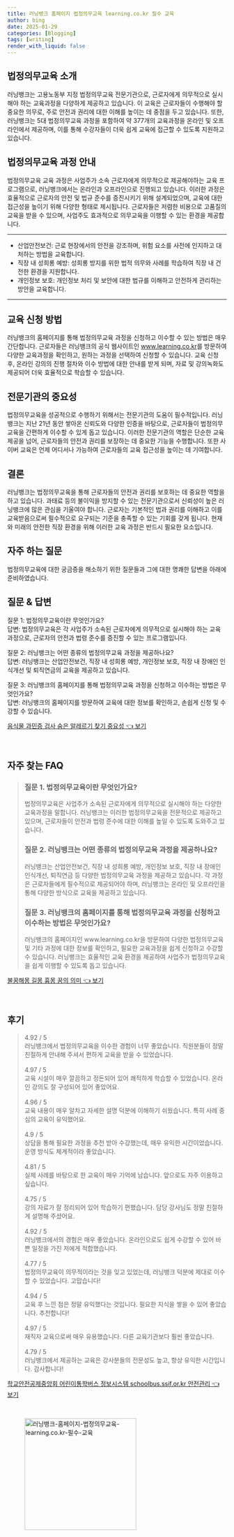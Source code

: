 ```yaml
---
title: 러닝뱅크 홈페이지 법정의무교육 learning.co.kr 필수 교육
author: bing
date: 2025-01-29
categories: [Blogging]
tags: [writing]
render_with_liquid: false
---
```



<h2 id='법정의무교육소개'>법정의무교육 소개</h2>

<p>러닝뱅크는 고용노동부 지정 법정의무교육 전문기관으로, 근로자에게 의무적으로 실시해야 하는 교육과정을 다양하게 제공하고 있습니다. 이 교육은 근로자들이 수행해야 할 중요한 의무로, 주로 안전과 권리에 대한 이해를 높이는 데 중점을 두고 있습니다. 또한, 러닝뱅크는 5대 법정의무교육 과정을 포함하여 약 377개의 교육과정을 온라인 및 오프라인에서 제공하며, 이를 통해 수강자들이 더욱 쉽게 교육에 접근할 수 있도록 지원하고 있습니다.</p>

<h2 id='법정의무교육과정안내'>법정의무교육 과정 안내</h2>

<p>법정의무교육 교육 과정은 사업주가 소속 근로자에게 의무적으로 제공해야하는 교육 프로그램으로, 러닝뱅크에서는 온라인과 오프라인으로 진행되고 있습니다. 이러한 과정은 효율적으로 근로자의 안전 및 법규 준수를 증진시키기 위해 설계되었으며, 교육에 대한 접근성을 높이기 위해 다양한 형태로 제시됩니다. 근로자들은 저렴한 비용으로 고품질의 교육을 받을 수 있으며, 사업주도 효과적으로 의무교육을 이행할 수 있는 환경을 제공합니다.</p>

<hr />

<ul>
    <li>산업안전보건: 근로 현장에서의 안전을 강조하며, 위험 요소를 사전에 인지하고 대처하는 방법을 교육합니다.</li>
    <li>직장 내 성희롱 예방: 성희롱 방지를 위한 법적 의무와 사례를 학습하여 직장 내 건전한 환경을 지원합니다.</li>
    <li>개인정보 보호: 개인정보 처리 및 보안에 대한 법규를 이해하고 안전하게 관리하는 방안을 교육합니다.</li>
</ul>

<hr />

<h2 id='교육신청방법'>교육 신청 방법</h2>

<p>러닝뱅크의 홈페이지를 통해 법정의무교육 과정을 신청하고 이수할 수 있는 방법은 매우 간단합니다. 근로자들은 러닝뱅크의 공식 웹사이트인 <a href="https://www.learning.co.kr">www.learning.co.kr</a>를 방문하여 다양한 교육과정을 확인하고, 원하는 과정을 선택하여 신청할 수 있습니다. 교육 신청 후, 온라인 강의의 진행 절차와 이수 방법에 대한 안내를 받게 되며, 자료 및 강의녹화도 제공되어 더욱 효율적으로 학습할 수 있습니다.</p>

<h2 id='전문기관의중요성'>전문기관의 중요성</h2>

<p>법정의무교육을 성공적으로 수행하기 위해서는 전문기관의 도움이 필수적입니다. 러닝뱅크는 지난 21년 동안 쌓아온 신뢰도와 다양한 인증을 바탕으로, 근로자들이 법정의무교육을 간편하게 이수할 수 있게 돕고 있습니다. 이러한 전문기관의 역할은 단순한 교육 제공을 넘어, 근로자들의 안전과 권리를 보장하는 데 중요한 기능을 수행합니다. 또한 사이버 교육은 언제 어디서나 가능하여 근로자들의 교육 접근성을 높이는 데 기여합니다.</p>

<h2 id='결론'>결론</h2>

<p>러닝뱅크는 법정의무교육을 통해 근로자들의 안전과 권리를 보호하는 데 중요한 역할을 하고 있습니다. 과태료 등의 불이익을 방지할 수 있는 전문기관으로서 신뢰성이 높은 러닝뱅크에 많은 관심을 기울여야 합니다. 근로자는 기본적인 법과 권리를 이해하고 이를 교육받음으로써 필수적으로 요구되는 기준을 충족할 수 있는 기회를 갖게 됩니다. 현재와 미래의 안전한 직장 환경을 위해 이러한 교육 과정은 반드시 필요한 요소입니다.</p>

<h2 id='자주하는질문'>자주 하는 질문</h2>

<p>법정의무교육에 대한 궁금증을 해소하기 위한 질문들과 그에 대한 명쾌한 답변을 아래에 준비하였습니다.</p>

<h2 id='QnA'>질문 & 답변</h2>

<p>질문 1: 법정의무교육이란 무엇인가요? <br>답변: 법정의무교육은 각 사업주가 소속된 근로자에게 의무적으로 실시해야 하는 교육 과정으로, 근로자의 안전과 법령 준수를 증진할 수 있는 프로그램입니다.</p>

<p>질문 2: 러닝뱅크는 어떤 종류의 법정의무교육 과정을 제공하나요? <br>답변: 러닝뱅크는 산업안전보건, 직장 내 성희롱 예방, 개인정보 보호, 직장 내 장애인 인식개선 및 퇴직연금의 교육을 제공하고 있습니다.</p>

<p>질문 3: 러닝뱅크의 홈페이지를 통해 법정의무교육 과정을 신청하고 이수하는 방법은 무엇인가요? <br>답변: 러닝뱅크의 홈페이지를 방문하여 교육에 대한 정보를 확인하고, 손쉽게 신청 및 수강할 수 있습니다.</p>


<p><a class="click-button" title="음식물 과민증 검사 숨은 알레르기 찾기 중요성" href="https://blackassets.github.io/posts/%EC%9D%8C%EC%8B%9D%EB%AC%BC-%EA%B3%BC%EB%AF%BC%EC%A6%9D-%EA%B2%80%EC%82%AC-%EC%88%A8%EC%9D%80-%EC%95%8C%EB%A0%88%EB%A5%B4%EA%B8%B0-%EC%B0%BE%EA%B8%B0-%EC%A4%91%EC%9A%94%EC%84%B1/" rel="dofollow">음식물 과민증 검사 숨은 알레르기 찾기 중요성 👈 보기</a></p><br>
<h2 id='자주_찾는_FAQ'>자주 찾는 FAQ</h2>
<div itemscope="" itemtype="https://schema.org/FAQPage"> 
<blockquote> 
<div itemscope="" itemprop="mainEntity" itemtype="https://schema.org/Question"> 
<h3 itemprop="name">질문 1. 법정의무교육이란 무엇인가요?</h3> 
<div itemscope="" itemprop="acceptedAnswer" itemtype="https://schema.org/Answer"> 
<span itemprop="text"> 
<p>법정의무교육은 사업주가 소속된 근로자에게 의무적으로 실시해야 하는 다양한 교육과정을 말합니다. 러닝뱅크는 이러한 법정의무교육을 전문적으로 제공하고 있으며, 근로자들이 안전과 법령 준수에 대한 이해를 높일 수 있도록 도와주고 있습니다.</p> 
</span> 
</div> 
</div> 

<div itemscope="" itemprop="mainEntity" itemtype="https://schema.org/Question"> 
<h3 itemprop="name">질문 2. 러닝뱅크는 어떤 종류의 법정의무교육 과정을 제공하나요?</h3> 
<div itemscope="" itemprop="acceptedAnswer" itemtype="https://schema.org/Answer"> 
<span itemprop="text"> 
<p>러닝뱅크는 산업안전보건, 직장 내 성희롱 예방, 개인정보 보호, 직장 내 장애인 인식개선, 퇴직연금 등 다양한 법정의무교육 과정을 제공하고 있습니다. 각 과정은 근로자들에게 필수적으로 제공되어야 하며, 러닝뱅크는 온라인 및 오프라인을 통해 다양한 방식으로 교육을 제공하고 있습니다.</p> 
</span> 
</div> 
</div> 

<div itemscope="" itemprop="mainEntity" itemtype="https://schema.org/Question"> 
<h3 itemprop="name">질문 3. 러닝뱅크의 홈페이지를 통해 법정의무교육 과정을 신청하고 이수하는 방법은 무엇인가요?</h3> 
<div itemscope="" itemprop="acceptedAnswer" itemtype="https://schema.org/Answer"> 
<span itemprop="text"> 
<p>러닝뱅크의 홈페이지인 www.learning.co.kr을 방문하여 다양한 법정의무교육 및 기타 과정에 대한 정보를 확인하고, 필요한 교육과정을 쉽게 신청하고 수강할 수 있습니다. 러닝뱅크는 효율적인 교육 환경을 제공하여 사업주가 법정의무교육을 쉽게 이행할 수 있도록 돕고 있습니다.</p> 
</span> 
</div> 
</div> 
</blockquote> 
</div>
<p><a class="click-button" title="불꿈해몽 길몽 흉몽 꿈의 의미" href="https://blackassets.github.io/posts/%EB%B6%88%EA%BF%88%ED%95%B4%EB%AA%BD-%EA%B8%B8%EB%AA%BD-%ED%9D%89%EB%AA%BD-%EA%BF%88%EC%9D%98-%EC%9D%98%EB%AF%B8/" rel="dofollow">불꿈해몽 길몽 흉몽 꿈의 의미 👈 보기</a></p><br>
<h2 id='후기'>후기</h2>
<div itemscope itemtype="https://schema.org/Product">
  <blockquote>
  <div itemprop="review" itemscope itemtype="https://schema.org/Review">
      <div itemprop="reviewRating" itemscope itemtype="https://schema.org/Rating"> <span itemprop="ratingValue">4.92</span> / <span itemprop="bestRating">5</span> </div>
      <span itemprop="reviewBody">러닝뱅크에서 법정의무교육을 이수한 경험이 너무 좋았습니다. 직원분들이 정말 친절하게 안내해 주셔서 편하게 교육을 받을 수 있었습니다.</span>
  </div>
  <br>
  <div itemprop="review" itemscope itemtype="https://schema.org/Review">
      <div itemprop="reviewRating" itemscope itemtype="https://schema.org/Rating"> <span itemprop="ratingValue">4.97</span> / <span itemprop="bestRating">5</span> </div>
      <span itemprop="reviewBody">교육 시설이 매우 깔끔하고 정돈되어 있어 쾌적하게 학습할 수 있었습니다. 온라인 강의도 잘 구성되어 있어 좋았어요.</span>
  </div>
  <br>
  <div itemprop="review" itemscope itemtype="https://schema.org/Review">
      <div itemprop="reviewRating" itemscope itemtype="https://schema.org/Rating"> <span itemprop="ratingValue">4.96</span> / <span itemprop="bestRating">5</span> </div>
      <span itemprop="reviewBody">교육 내용이 매우 알차고 자세한 설명 덕분에 이해하기 쉬웠습니다. 특히 사례 중심의 교육이 유익했어요.</span>
  </div>
  <br>
  <div itemprop="review" itemscope itemtype="https://schema.org/Review">
      <div itemprop="reviewRating" itemscope itemtype="https://schema.org/Rating"> <span itemprop="ratingValue">4.9</span> / <span itemprop="bestRating">5</span> </div>
      <span itemprop="reviewBody">상담을 통해 필요한 과정을 추천 받아 수강했는데, 매우 유익한 시간이었습니다. 운영 방식도 체계적이라 좋았습니다.</span>
  </div>
  <br>
  <div itemprop="review" itemscope itemtype="https://schema.org/Review">
      <div itemprop="reviewRating" itemscope itemtype="https://schema.org/Rating"> <span itemprop="ratingValue">4.81</span> / <span itemprop="bestRating">5</span> </div>
      <span itemprop="reviewBody">실제 사례를 바탕으로 한 교육이 매우 기억에 남습니다. 앞으로도 자주 이용하고 싶습니다.</span>
  </div>
  <br>
  <div itemprop="review" itemscope itemtype="https://schema.org/Review">
      <div itemprop="reviewRating" itemscope itemtype="https://schema.org/Rating"> <span itemprop="ratingValue">4.75</span> / <span itemprop="bestRating">5</span> </div>
      <span itemprop="reviewBody">강의 자료가 잘 정리되어 있어 학습하기 편했습니다. 담당 강사님도 정말 친절하게 설명해 주셨어요.</span>
  </div>
  <br>
  <div itemprop="review" itemscope itemtype="https://schema.org/Review">
      <div itemprop="reviewRating" itemscope itemtype="https://schema.org/Rating"> <span itemprop="ratingValue">4.92</span> / <span itemprop="bestRating">5</span> </div>
      <span itemprop="reviewBody">러닝뱅크에서의 경험은 매우 좋았습니다. 온라인으로도 쉽게 수강할 수 있어 바쁜 일정을 가진 저에게 적합했습니다.</span>
  </div>
  <br>
  <div itemprop="review" itemscope itemtype="https://schema.org/Review">
      <div itemprop="reviewRating" itemscope itemtype="https://schema.org/Rating"> <span itemprop="ratingValue">4.77</span> / <span itemprop="bestRating">5</span> </div>
      <span itemprop="reviewBody">법정의무교육이 의무적이라는 것을 잊고 있었는데, 러닝뱅크 덕분에 제대로 이수할 수 있었습니다. 고맙습니다!</span>
  </div>
  <br>
  <div itemprop="review" itemscope itemtype="https://schema.org/Review">
      <div itemprop="reviewRating" itemscope itemtype="https://schema.org/Rating"> <span itemprop="ratingValue">4.94</span> / <span itemprop="bestRating">5</span> </div>
      <span itemprop="reviewBody"> 교육 후 느낀 점은 정말 유익했다는 것입니다. 필요한 지식을 쌓을 수 있어 좋았습니다. 추천합니다!</span>
  </div>
  <br>
  <div itemprop="review" itemscope itemtype="https://schema.org/Review">
      <div itemprop="reviewRating" itemscope itemtype="https://schema.org/Rating"> <span itemprop="ratingValue">4.97</span> / <span itemprop="bestRating">5</span> </div>
      <span itemprop="reviewBody">재직자 교육으로써 매우 유용했습니다. 다른 교육기관보다 훨씬 좋았습니다.</span>
  </div>
  <br>
  <div itemprop="review" itemscope itemtype="https://schema.org/Review">
      <div itemprop="reviewRating" itemscope itemtype="https://schema.org/Rating"> <span itemprop="ratingValue">4.79</span> / <span itemprop="bestRating">5</span> </div>
      <span itemprop="reviewBody">러닝뱅크에서 제공하는 교육은 강사분들의 전문성도 높고, 항상 유익한 시간입니다. 감사합니다!</span>
  </div>
  </blockquote>
</div>
<p><a class="click-button" title="학교안전공제중앙회 어린이통학버스 정보시스템 schoolbus.ssif.or.kr 안전관리" href="https://blackassets.github.io/posts/%ED%95%99%EA%B5%90%EC%95%88%EC%A0%84%EA%B3%B5%EC%A0%9C%EC%A4%91%EC%95%99%ED%9A%8C-%EC%96%B4%EB%A6%B0%EC%9D%B4%ED%86%B5%ED%95%99%EB%B2%84%EC%8A%A4-%EC%A0%95%EB%B3%B4%EC%8B%9C%EC%8A%A4%ED%85%9C-schoolbus.ssif.or.kr-%EC%95%88%EC%A0%84%EA%B4%80%EB%A6%AC/" rel="dofollow">학교안전공제중앙회 어린이통학버스 정보시스템 schoolbus.ssif.or.kr 안전관리 👈 보기</a></p><br>
<figure class="image"><img src="https://blackassets.github.io/assets/img/thumbnail/러닝뱅크-홈페이지-법정의무교육-learning.co.kr-필수-교육.webp" alt="러닝뱅크-홈페이지-법정의무교육-learning.co.kr-필수-교육" width="256" height="256"></figure>
